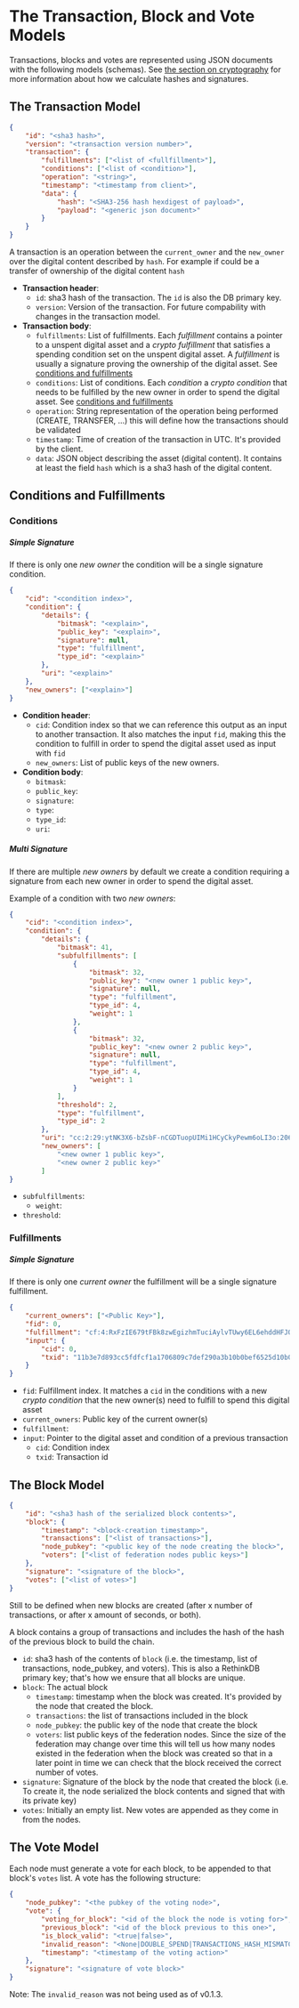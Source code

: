 # The Transaction, Block and Vote Models

Transactions, blocks and votes are represented using JSON documents with the following models (schemas). See [the section on cryptography](cryptography.html) for more information about how we calculate hashes and signatures.

## The Transaction Model

```json
{
    "id": "<sha3 hash>",
    "version": "<transaction version number>",
    "transaction": {
        "fulfillments": ["<list of <fullfillment>"],
        "conditions": ["<list of <condition>"],
        "operation": "<string>",
        "timestamp": "<timestamp from client>",
        "data": {
            "hash": "<SHA3-256 hash hexdigest of payload>",
            "payload": "<generic json document>"
        }
    }
}
```

A transaction is an operation between the `current_owner` and the `new_owner` over the digital content described by `hash`. For example if could be a transfer of ownership of the digital content `hash`

- **Transaction header**:
    - `id`: sha3 hash of the transaction. The `id` is also the DB primary key.
    - `version`: Version of the transaction. For future compability with changes in the transaction model.
- **Transaction body**:
    - `fulfillments`: List of fulfillments. Each _fulfillment_ contains a pointer to a unspent digital asset
    and a _crypto fulfillment_ that satisfies a spending condition set on the unspent digital asset. A _fulfillment_
    is usually a signature proving the ownership of the digital asset.
    See [conditions and fulfillments](models.md#conditions-and-fulfillments)
    - `conditions`: List of conditions. Each _condition_ a _crypto condition_ that needs to be fulfilled by the
    new owner in order to spend the digital asset.
    See [conditions and fulfillments](models.md#conditions-and-fulfillments)
    - `operation`: String representation of the operation being performed (CREATE, TRANSFER, ...) this will define how
    the transactions should be validated
    - `timestamp`: Time of creation of the transaction in UTC. It's provided by the client.
    - `data`: JSON object describing the asset (digital content). It contains at least the field `hash` which is a
    sha3 hash of the digital content.

## Conditions and Fulfillments

### Conditions

##### Simple Signature

If there is only one _new owner_ the condition will be a single signature condition.

```json
{
    "cid": "<condition index>",
    "condition": {
        "details": {
            "bitmask": "<explain>",
            "public_key": "<explain>",
            "signature": null,
            "type": "fulfillment",
            "type_id": "<explain>"
        },
        "uri": "<explain>"
    },
    "new_owners": ["<explain>"]
}
```

- **Condition header**:
    - `cid`: Condition index so that we can reference this output as an input to another transaction. It also matches
    the input `fid`, making this the condition to fulfill in order to spend the digital asset used as input with `fid`
    - `new_owners`: List of public keys of the new owners.
- **Condition body**:
    - `bitmask`:
    - `public_key`:
    - `signature`:
    - `type`:
    - `type_id`:
    - `uri`:

##### Multi Signature

If there are multiple _new owners_ by default we create a condition requiring a signature from each new owner in order
to spend the digital asset.

Example of a condition with two _new owners_:
```json
{
    "cid": "<condition index>",
    "condition": {
        "details": {
            "bitmask": 41,
            "subfulfillments": [
                {
                    "bitmask": 32,
                    "public_key": "<new owner 1 public key>",
                    "signature": null,
                    "type": "fulfillment",
                    "type_id": 4,
                    "weight": 1
                },
                {
                    "bitmask": 32,
                    "public_key": "<new owner 2 public key>",
                    "signature": null,
                    "type": "fulfillment",
                    "type_id": 4,
                    "weight": 1
                }
            ],
            "threshold": 2,
            "type": "fulfillment",
            "type_id": 2
        },
        "uri": "cc:2:29:ytNK3X6-bZsbF-nCGDTuopUIMi1HCyCkyPewm6oLI3o:206"},
        "new_owners": [
            "<new owner 1 public key>",
            "<new owner 2 public key>"
        ]
}
```

- `subfulfillments`:
    - `weight`:
- `threshold`:


### Fulfillments

##### Simple Signature

If there is only one _current owner_ the fulfillment will be a single signature fulfillment.

```json
{
    "current_owners": ["<Public Key>"],
    "fid": 0,
    "fulfillment": "cf:4:RxFzIE679tFBk8zwEgizhmTuciAylvTUwy6EL6ehddHFJOhK5F4IjwQ1xLu2oQK9iyRCZJdfWAefZVjTt3DeG5j2exqxpGliOPYseNkRAWEakqJ_UrCwgnj92dnFRAEE",
    "input": {
        "cid": 0,
        "txid": "11b3e7d893cc5fdfcf1a1706809c7def290a3b10b0bef6525d10b024649c42d3"
    }
}
```

- `fid`: Fulfillment index. It matches a `cid` in the conditions with a new _crypto condition_ that the new owner(s)
need to fulfill to spend this digital asset
- `current_owners`: Public key of the current owner(s)
- `fulfillment`:
- `input`: Pointer to the digital asset and condition of a previous transaction
    - `cid`: Condition index
    - `txid`: Transaction id

## The Block Model

```json
{
    "id": "<sha3 hash of the serialized block contents>",
    "block": {
        "timestamp": "<block-creation timestamp>",
        "transactions": ["<list of transactions>"],
        "node_pubkey": "<public key of the node creating the block>",
        "voters": ["<list of federation nodes public keys>"]
    },
    "signature": "<signature of the block>",
    "votes": ["<list of votes>"]
}
```

Still to be defined when new blocks are created (after x number of transactions, or after x amount of seconds, 
or both).

A block contains a group of transactions and includes the hash of the hash of the previous block to build the chain.

- `id`: sha3 hash of the contents of `block` (i.e. the timestamp, list of transactions, node_pubkey, and voters). This is also a RethinkDB primary key; that's how we ensure that all blocks are unique.
- `block`: The actual block
    - `timestamp`: timestamp when the block was created. It's provided by the node that created the block.
    - `transactions`: the list of transactions included in the block
    - `node_pubkey`: the public key of the node that create the block
    - `voters`: list public keys of the federation nodes. Since the size of the 
      federation may change over time this will tell us how many nodes existed
      in the federation when the block was created so that in a later point in
      time we can check that the block received the correct number of votes.
- `signature`: Signature of the block by the node that created the block (i.e. To create it, the node serialized the block contents and signed that with its private key)
- `votes`: Initially an empty list. New votes are appended as they come in from the nodes.

## The Vote Model

Each node must generate a vote for each block, to be appended to that block's `votes` list. A vote has the following structure:

```json
{
    "node_pubkey": "<the pubkey of the voting node>",
    "vote": {
        "voting_for_block": "<id of the block the node is voting for>",
        "previous_block": "<id of the block previous to this one>",
        "is_block_valid": "<true|false>",
        "invalid_reason": "<None|DOUBLE_SPEND|TRANSACTIONS_HASH_MISMATCH|NODES_PUBKEYS_MISMATCH",
        "timestamp": "<timestamp of the voting action>"
    },
    "signature": "<signature of vote block>"
}
```

Note: The `invalid_reason` was not being used as of v0.1.3.

